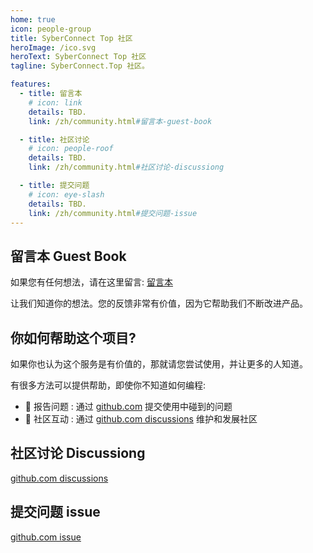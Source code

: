 ```yaml
---
home: true
icon: people-group
title: SyberConnect Top 社区
heroImage: /ico.svg
heroText: SyberConnect Top 社区
tagline: SyberConnect.Top 社区。

features:
  - title: 留言本
    # icon: link
    details: TBD. 
    link: /zh/community.html#留言本-guest-book

  - title: 社区讨论
    # icon: people-roof
    details: TBD.
    link: /zh/community.html#社区讨论-discussiong

  - title: 提交问题
    # icon: eye-slash
    details: TBD. 
    link: /zh/community.html#提交问题-issue
---
```


## 留言本 Guest Book
如果您有任何想法，请在这里留言: [留言本](https://github.com/SyberConnect-Top/SyberConnectTopWeb/discussions/1)

让我们知道你的想法。您的反馈非常有价值，因为它帮助我们不断改进产品。

## 你如何帮助这个项目?
如果你也认为这个服务是有价值的，那就请您尝试使用，并让更多的人知道。

有很多方法可以提供帮助，即使你不知道如何编程:  
- 🐛 报告问题 : 通过 [github.com](https://github.com/SyberConnect-Top/SyberConnectTopWeb/issues)  提交使用中碰到的问题 
- 📆 社区互动 : 通过 [github.com discussions](https://github.com/SyberConnect-Top/SyberConnectTopWeb/discussions) 维护和发展社区 


## 社区讨论 Discussiong
[github.com discussions](https://github.com/SyberConnect-Top/SyberConnectTopWeb/discussions)

## 提交问题 issue
[github.com issue](https://github.com/SyberConnect-Top/SyberConnectTopWeb/issues)
